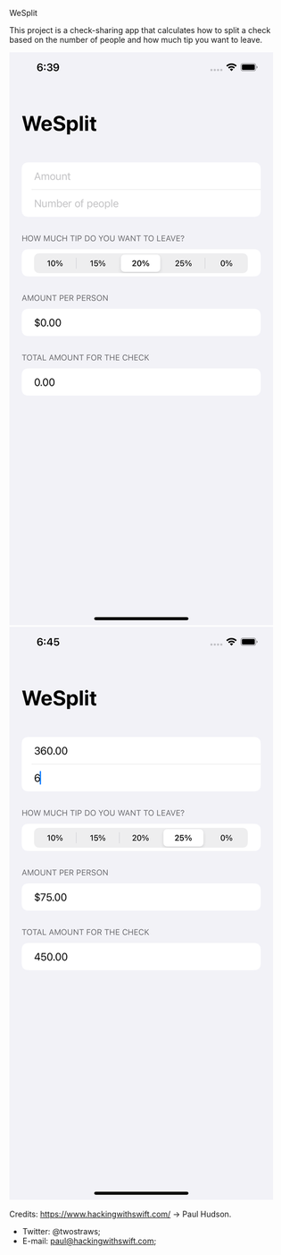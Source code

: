 WeSplit

This project is a check-sharing app that calculates how to split a check based on the number of people and how much tip you want to leave.

![ScreenShot](https://github.com/danielgx11/100-Days-Of-SwiftUI-/blob/develop/WeSplit/Screenshots/weSplit.png)![ScreenShot](https://github.com/danielgx11/100-Days-Of-SwiftUI-/blob/develop/WeSplit/Screenshots/weSplitCalculator.png)

Credits: https://www.hackingwithswift.com/ -> Paul Hudson.

- Twitter: @twostraws; 
- E-mail: paul@hackingwithswift.com;
